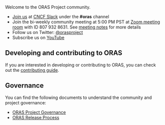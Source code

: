Welcome to the ORAS Project community.

- [Join us](https://slack.cncf.io/) at [CNCF Slack](https://cloud-native.slack.com) under the **#oras** channel
- Join the bi-weekly community meeting at 5:00 PM PST at [Zoom meeting room](https://zoom.us/j/8079328631?pwd=UzN0NUlmbmcvTTN5L0o5VUQ2YndyQT09) with ID 807 932 8631. See [meeting notes](https://hackmd.io/P-O6n222TcSMoJgHmTTduw?view) for more details
- Follow us on Twitter: [@orasproject](https://twitter.com/orasproject)
- Subscribe us on [YouTube](https://www.youtube.com/@cncforasproject) 

## Developing and contributing to ORAS

If you are interested in developing or contributing to ORAS, you can check out the [contributing guide](https://oras.land/contributing/).

## Governance

You can find the following documents to understand the community and project governance:

- [ORAS Project Governance](https://github.com/oras-project/community/blob/main/governance/GOVERNANCE.md)
- [ORAS Release Process](https://github.com/oras-project/community/blob/main/governance/RELEASE-PROCESS.md)


